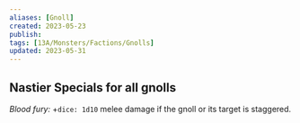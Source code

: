 ```yaml
---
aliases: [Gnoll]
created: 2023-05-23
publish: 
tags: [13A/Monsters/Factions/Gnolls]
updated: 2023-05-31
---
```


## Nastier Specials for all gnolls

*Blood fury:* +`dice: 1d10` melee damage if the gnoll or its target is staggered.
